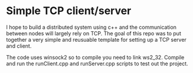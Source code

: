 # Simple TCP client/server

I hope to build a distributed system using c++ and the communication between nodes will largely rely on TCP. The goal of this repo was to put together a very simple and reusuable template for setting up a TCP server and client.

The code uses winsock2 so to compile you need to link ws2_32. Compile and run the runClient.cpp and runServer.cpp scripts to test out the project.